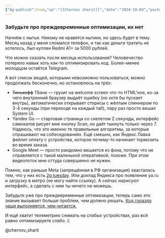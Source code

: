 ```yaml
---
{"dg-publish":true,"up":"[[Chernov sharit]]","date":"2024-10-03","posted":"https://t.me/chernov_sharit/652","modified_at":"2024-10-03T17:03:29+03:00","published_at":"2024-10-03T19:05:00+03:00","dg-path":"/chernov_sharit/2024-10-03 нытьё про телефон.md","permalink":"/chernov-sharit/2024-10-03-nytyo-pro-telefon/","dgPassFrontmatter":true}
---
```



### **Забудьте про преждевременные оптимизации, их нет**

Начнём с нытья. Никому не нравятся нытики, но здесь будет в тему. Месяц назад у меня сломался телефон, и так как деньги тратить не хотелось, был куплен Redmi A1+ за 5000 рублей.

Что можно сказать после месяца использования? Человечество потеряло навык хоть как-то оптимизировать код. Более-менее молодцом остаётся Telegram.

А вот список вещей, которыми невозможно пользоваться, можно продолжать бесконечно, но остановлюсь на трёх:
- ~~Тинькофф~~ ТБанк — грузит на welcome screen что-то HTML'ное, из-за чего внутренний браузер выдаёт ошибку (но хотя бы пускает внутрь), автоматически открывает сторисы с жёлтым спиннером по 3-4 секунды (при переходе на каждый таб), пару раз просто вешал System UI.
- Yandex Go — стартовая страница со скелетом 2 секунды, интерфейс самокатов рисует мне кнопку Scan, но даёт тыкнуть только через 7. Надеюсь, что это именно те правильные алгоритмы, за которые спрашивают на собеседованиях. Ещё смешно, как Яндекс.Лавка фейлит оплату с устройства, которое почему-то начинает тормозить во время заказа.
- Google Meet — просто рандомно вешается из фона, потому что не справляется с такой маленькой оперативкой, похоже. При этом видеопоток мне оттуда совершенно не нужен.

Помню, как раньше Meta (запрещённая в РФ организация) хвасталась тем, что у них есть [2g tuesday](https://engineering.fb.com/2015/10/27/networking-traffic/building-for-emerging-markets-the-story-behind-2g-tuesdays/). Или доклад Яндекса про появление ya.ru и загрузку в метро (не могу найти ссылку). А сейчас нарисуют интерфейс, а сделать с ним ты ничего не можешь.

Забудьте уже про преждевременные оптимизации, теперь само это знание вызывает больше проблем, чем должно решать. [Код гораздо чаще выполняется, чем читается.](https://olano.dev/blog/code-is-run-more-than-read/)

И ещё хватит телеметрию снимать на слабых устройствах, раз всё равно оптимизируете слабо. (:

@chernov_sharit
